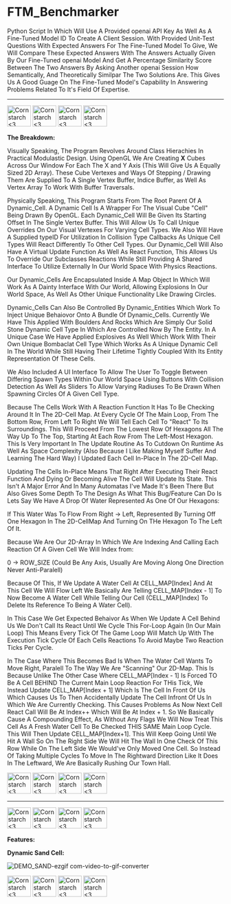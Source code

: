 # FTM_Benchmarker
Python Script In Which Will Use A Provided openai API Key As Well As A Fine-Tuned Model ID To Create A Client Session. With Provided Unit-Test Questions With Expected Answers For The Fine-Tuned Model To Give, We Will Compare These Expected Answers With The Answers Actually Given By Our Fine-Tuned openai Model And Get A Percentage Similarity Score Between The Two Answers By Asking Another openai Session How Semantically, And Theoretically Similpar The Two Solutions Are. This Gives Us A Good Guage On The Fine-Tuned Model's Capability In Answering Problems Related To It's Field Of Expertise.

----------------------------------------------
<img src="https://github.com/user-attachments/assets/c0ddb715-8ee3-4baf-b7bd-d0e904143eaf" alt="Cornstarch <3" width="55" height="49"> <img src="https://github.com/user-attachments/assets/c0ddb715-8ee3-4baf-b7bd-d0e904143eaf" alt="Cornstarch <3" width="55" height="49"> <img src="https://github.com/user-attachments/assets/c0ddb715-8ee3-4baf-b7bd-d0e904143eaf" alt="Cornstarch <3" width="55" height="49"> <img src="https://github.com/user-attachments/assets/c0ddb715-8ee3-4baf-b7bd-d0e904143eaf" alt="Cornstarch <3" width="55" height="49">

**The Breakdown:**

  Visually Speaking, The Program Revolves Around Class Hierachies In Practical Modulastic Design. Using OpenGL We Are Creating **X** Cubes Across Our Window For Each The X and Y Axis (This Will Give Us A Equally Sized 2D Array). These Cube Vertexes and Ways Of Stepping / Drawing Them Are Supplied To A Single Vertex Buffer, Indice Buffer, as Well As Vertex Array To Work With Buffer Traversals. 
  
  Physically Speaking, This Program Starts From The Root Parent Of A Dynamic_Cell. A Dynamic Cell Is A Wrapper For The Visual Cube "Cell" Being Drawn By OpenGL. Each Dynamic_Cell Will Be Given Its Starting Offset In The Single Vertex Buffer. This Will Allow Us To Call Unique Overrides On Our Visual Vertexes For Varying Cell Types. We Also Will Have A Supplied typeID For Utilization In Collision Type Callbacks As Unique Cell Types Will React Differently To Other Cell Types. Our Dynamic_Cell Will Also Have A Virtual Update Function As Well As React Function, This Allows Us To Override Our Subclasses Reactions While Still Providing A Shared Interface To Utilize Externally In Our World Space With Physics Reactions.

  Our Dynamic_Cells Are Encapsulated Inside A Map Object In Which Will Work As A Dainty Interface With Our World, Allowing Explosions In Our World Space, As Well As Other Unique Functionality Like Drawing Circles. 
  
  Dynamic_Cells Can Also Be Controlled By Dynamic_Entities Which Work To Inject Unique Behaiovor Onto A Bundle Of Dynamic_Cells. Currently We Have This Applied With Boulders And Rocks Which Are Simply Our Solid Stone Dynamic Cell Type In Which Are Controlled Now By The Entity. In A Unique Case We Have Applied Explosives As Well Which Work With Their Own Unique Bombaclat Cell Type Which Works As A Unique Dynamic Cell In The World While Still Having Their Lifetime Tightly Coupled With Its Entity Representation Of These Cells.

  We Also Included A UI Interface To Allow The User To Toggle Between Differing Spawn Types Within Our World Space Using Buttons With Collision Detection As Well As Sliders To Allow Varying Radiuses To Be Drawn When Spawning Circles Of A Given Cell Type.


  Because The Cells Work With A Reaction Function It Has To Be Checking Around It In The 2D-Cell Map. At Every Cycle Of The Main Loop, From The Bottom Row, From Left To Right We Will Tell Each Cell To "React" To Its Surroundings. This Will Proceed From The Lowest Row Of Hexagons All The Way Up To The Top, Starting At Each Row From The Left-Most Hexagon. This Is Very Important In The Update Routine As To Cutdown On Runtime As Well As Space Complexity (Also Because I Like Making Myself Suffer And Learning The Hard Way) I Updated Each Cell In-Place In The 2D-Cell Map.

Updating The Cells In-Place Means That Right After Executing Their React Function And Dying Or Becoming Alive The Cell Will Update Its State. This Isn't A Major Error And In Many Automatas I've Made It's Been There But Also Gives Some Depth To The Design As What This Bug/Feature Can Do Is Lets Say We Have A Drop Of Water Represented As One Of Our Hexagons:

If This Water Was To Flow From Right -> Left, Represented By Turning Off One Hexagon In The 2D-CellMap And Turning On THe Hexagon To The Left Of It.

Because We Are Our 2D-Array In Which We Are Indexing And Calling Each Reaction Of A Given Cell We Will Index from:

0 -> ROW_SIZE (Could Be Any Axis, Usually Are Moving Along One Direction Never Anti-Paralell)

Because Of This, If We Update A Water Cell At CELL_MAP[Index] And At This Cell We Will Flow Left We Basically Are Telling CELL_MAP[Index - 1] To Now Become A Water Cell While Telling Our Cell (CELL_MAP[Index] To Delete Its Reference To Being A Water Cell).

In This Case We Get Expected Behaivor As When We Update A Cell Behind Us We Don't Call Its React Until We Cycle This For-Loop Again (In Our Main Loop) This Means Every Tick Of The Game Loop Will Match Up With The Execution Tick Cycle Of Each Cells Reactions To Avoid Maybe Two Reaction Ticks Per Cycle.

In The Case Where This Becomes Bad Is When The Water Cell Wants To Move Right, Paralell To The Way We Are "Scanning" Our 2D-Map. This Is Because Unlike The Other Case Where CELL_MAP[Index - 1] Is Forced TO Be A Cell BEHIND The Current Main Loop Reaction For THis Tick, We Instead Update CELL_MAP[Index + 1] Which Is The Cell In Front Of Us Which Causes Us To Then Accidentally Update The Cell Infront Of Us In Which We Are Currently Checking. This Causes Problems As Now Next Cell React Call Will Be At Index++ Which Will Be At Index + 1. So We Basically Cause A Compounding Effect, As Without Any Flags We Will Now Treat This Cell As A Fresh Water Cell To Be Checked THIS SAME Main Loop Cycle. This Will Then Update CELL_MAP[Index+1]. This Will Keep Going Until We Hit A Wall So On The Right Side We Will Hit The Wall In One Check Of This Row While On The Left Side We Would've Only Moved One Cell. So Instead Of Taking Multiple Cycles To Move In The Rightward Direction Like It Does In The Leftward, We Are Basically Rushing Our Town Hall.

<img src="https://github.com/user-attachments/assets/f6bece3c-7e19-44d0-9b24-426cb4e081c0" alt="Cornstarch <3" width="55" height="49"> <img src="https://github.com/user-attachments/assets/f6bece3c-7e19-44d0-9b24-426cb4e081c0" alt="Cornstarch <3" width="55" height="49"> <img src="https://github.com/user-attachments/assets/f6bece3c-7e19-44d0-9b24-426cb4e081c0" alt="Cornstarch <3" width="55" height="49"> <img src="https://github.com/user-attachments/assets/f6bece3c-7e19-44d0-9b24-426cb4e081c0" alt="Cornstarch <3" width="55" height="49">

----------------------------------------------

<img src="https://github.com/user-attachments/assets/d72f209b-a4ae-4d77-87f2-9b5316e7f97a" alt="Cornstarch <3" width="55" height="49"> <img src="https://github.com/user-attachments/assets/d72f209b-a4ae-4d77-87f2-9b5316e7f97a" alt="Cornstarch <3" width="55" height="49"> <img src="https://github.com/user-attachments/assets/d72f209b-a4ae-4d77-87f2-9b5316e7f97a" alt="Cornstarch <3" width="55" height="49"> <img src="https://github.com/user-attachments/assets/d72f209b-a4ae-4d77-87f2-9b5316e7f97a" alt="Cornstarch <3" width="55" height="49">



**Features:**

  **Dynamic Sand Cell:**
  
  ![DEMO_SAND-ezgif com-video-to-gif-converter](https://github.com/Kingerthanu/CPP_FallingSand/assets/76754592/b1678a97-1f79-4b0b-aa31-2ce74fe05780)



<img src="https://github.com/user-attachments/assets/2b421925-ca04-42d5-979a-8f7eca4061a1" alt="Cornstarch <3" width="55" height="49"> <img src="https://github.com/user-attachments/assets/2b421925-ca04-42d5-979a-8f7eca4061a1" alt="Cornstarch <3" width="55" height="49"> <img src="https://github.com/user-attachments/assets/2b421925-ca04-42d5-979a-8f7eca4061a1" alt="Cornstarch <3" width="55" height="49"> <img src="https://github.com/user-attachments/assets/2b421925-ca04-42d5-979a-8f7eca4061a1" alt="Cornstarch <3" width="55" height="49">
